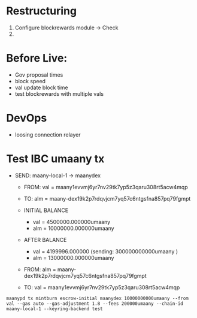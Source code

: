 # Restructuring

1. Configure blockrewards module -> Check
2.

# Before Live:

- Gov proposal times
- block speed
- val update block time
- test blockrewards with multiple vals

# DevOps

- loosing connection relayer

# Test IBC umaany tx

- SEND: maany-local-1 -> maanydex

  - FROM: val = maany1evvmj6yr7nv29tk7yp5z3qaru308rt5acw4mqp
  - TO: alm = maany-dex19k2p7rdqvjcm7yq57c6ntgsfna857pq79fgmpt
  - INITIAL BALANCE
    - val = 4500000.000000umaany
    - alm = 10000000.000000umaany
  - AFTER BALANCE

    - val = 4199996.000000 (sending: 300000000000umaany )
    - alm = 13000000.000000umaany

  - FROM: alm = maany-dex19k2p7rdqvjcm7yq57c6ntgsfna857pq79fgmpt
  - TO: val = maany1evvmj6yr7nv29tk7yp5z3qaru308rt5acw4mqp

`maanypd tx mintburn escrow-initial maanydex 10000000000umaany --from val --gas auto --gas-adjustment 1.8 --fees 200000umaany --chain-id maany-local-1 --keyring-backend test`
